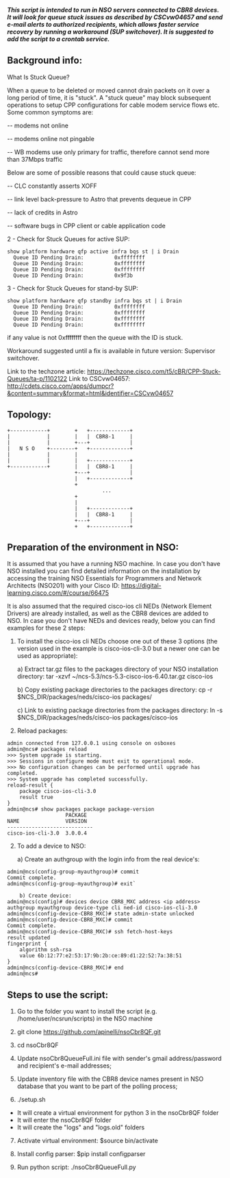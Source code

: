 
***This script is intended to run in NSO servers connected to CBR8 devices. It will look for queue
stuck issues as described by CSCvw04657 and send e-mail alerts to authorized recipients, which allows faster service 
recovery by running a workaround (SUP switchover).
It is suggested to add the script to a crontab service.***

Background info:
----------------

What Is Stuck Queue?

When a queue to be deleted or moved cannot drain packets on it over a long period of time, it is "stuck". A "stuck queue" may block subsequent operations to setup CPP configurations for cable modem service flows etc. Some common symptoms are:

-- modems not online

-- modems online not pingable

-- WB modems use only primary for traffic, therefore cannot send more than 37Mbps traffic

Below are some of possible reasons that could cause stuck queue:

 -- CLC constantly asserts XOFF
 
 -- link level back-pressure to Astro that prevents dequeue in CPP
 
 -- lack of credits in Astro
 
 -- software bugs in CPP client or cable application code

2 - Check for Stuck Queues for active SUP:
````
show platform hardware qfp active infra bqs st | i Drain
  Queue ID Pending Drain:          0xffffffff
  Queue ID Pending Drain:          0xffffffff
  Queue ID Pending Drain:          0xffffffff
  Queue ID Pending Drain:          0x9f3b
````  

3 - Check for Stuck Queues for stand-by SUP:
````
show platform hardware qfp standby infra bqs st | i Drain
  Queue ID Pending Drain:          0xffffffff
  Queue ID Pending Drain:          0xffffffff
  Queue ID Pending Drain:          0xffffffff
  Queue ID Pending Drain:          0xffffffff
````  
if any value is not 0xffffffff then the queue with the ID is stuck.

Workaround suggested until a fix is available in future version: Supervisor switchover.

Link to the techzone article: https://techzone.cisco.com/t5/cBR/CPP-Stuck-Queues/ta-p/1102122
Link to CSCvw04657: http://cdets.cisco.com/apps/dumpcr?&content=summary&format=html&identifier=CSCvw04657


Topology:
---------
````
+------------+        +   +-------------+
|            |        |   |  CBR8-1     |
|            |        +---+             |
|   N S O    +--------+   +-------------+
|            |        |
|            |        |   +-------------+
+------------+        |   |  CBR8-1     |
                      +---+             |
                      |   +-------------+
                      +
                               ...
                      +
                      |
                      |   +-------------+
                      |   |  CBR8-1     |
                      +---+             |
                      +   +-------------+
````


Preparation of the environment in NSO:
--------------------------------------

It is assumed that you have a running NSO machine. In case you don't have NSO installed you can find detailed information on the installation by accessing the training NSO Essentials for Programmers and Network Architects (NSO201) with your Cisco ID: https://digital-learning.cisco.com/#/course/66475

It is also assumed that the required cisco-ios cli NEDs (Network Element Drivers) are already installed, as well as the CBR8 devices are added to NSO. In case you don't have NEDs and devices ready, below you can find examples for these 2 steps:

1) To install the cisco-ios cli NEDs choose one out of these 3 options (the version used in the example is cisco-ios-cli-3.0 but a newer one can be used as appropriate):

	a)  Extract tar.gz files to the packages directory of your NSO installation directory:
tar -xzvf ~/ncs-5.3/ncs-5.3-cisco-ios-6.40.tar.gz cisco-ios
	
	b)  Copy existing package directories to the packages directory:
cp -r $NCS_DIR/packages/neds/cisco-ios packages/

	c)  Link to existing package directories from the packages directory: 
ln -s $NCS_DIR/packages/neds/cisco-ios packages/cisco-ios

2) Reload packages:
```[osboxes@osboxes src]$ ncs_cli -C -u admin
admin connected from 127.0.0.1 using console on osboxes
admin@ncs# packages reload
>>> System upgrade is starting.
>>> Sessions in configure mode must exit to operational mode.
>>> No configuration changes can be performed until upgrade has completed.
>>> System upgrade has completed successfully.
reload-result {
    package cisco-ios-cli-3.0
    result true
}
admin@ncs# show packages package package-version 
                   PACKAGE  
NAME               VERSION  
----------------------------
cisco-ios-cli-3.0  3.0.0.4  
```

2) To add a device to NSO:

	a) Create an authgroup with the login info from the real device's:
	
```admin@ncs(config)# devices authgroups group myauthgroup default-map remote-name <user> remote-password <password> 
admin@ncs(config-group-myauthgroup)# commit
Commit complete.
admin@ncs(config-group-myauthgroup)# exit`

	b) Create device:
admin@ncs(config)# devices device CBR8_MXC address <ip address> authgroup myauthgroup device-type cli ned-id cisco-ios-cli-3.0 
admin@ncs(config-device-CBR8_MXC)# state admin-state unlocked
admin@ncs(config-device-CBR8_MXC)# commit
Commit complete.
admin@ncs(config-device-CBR8_MXC)# ssh fetch-host-keys 
result updated
fingerprint {
    algorithm ssh-rsa
    value 6b:12:77:e2:53:17:9b:2b:ce:89:d1:22:52:7a:38:51
}
admin@ncs(config-device-CBR8_MXC)# end
admin@ncs# 
```


Steps to use the script:
-----------------------

1) Go to the folder you want to install the script (e.g. /home/user/ncsrun/scripts) in the NSO machine

2) git clone https://github.com/apinelli/nsoCbr8QF.git

3) cd nsoCbr8QF

4) Update nsoCbr8QueueFull.ini file with sender's gmail address/password and recipient's e-mail addresses;

5) Update inventory file with the CBR8 device names present in NSO database that you want to be part of the polling process;

6) ./setup.sh
- It will create a virtual environment for python 3 in the nsoCbr8QF folder
- It will enter the nsoCbr8QF folder
- It will create the "logs" and "logs.old" folders

7) Activate virtual environment:
$source bin/activate 

8) Install config parser:
$pip install configparser

9) Run python script:
./nsoCbr8QueueFull.py